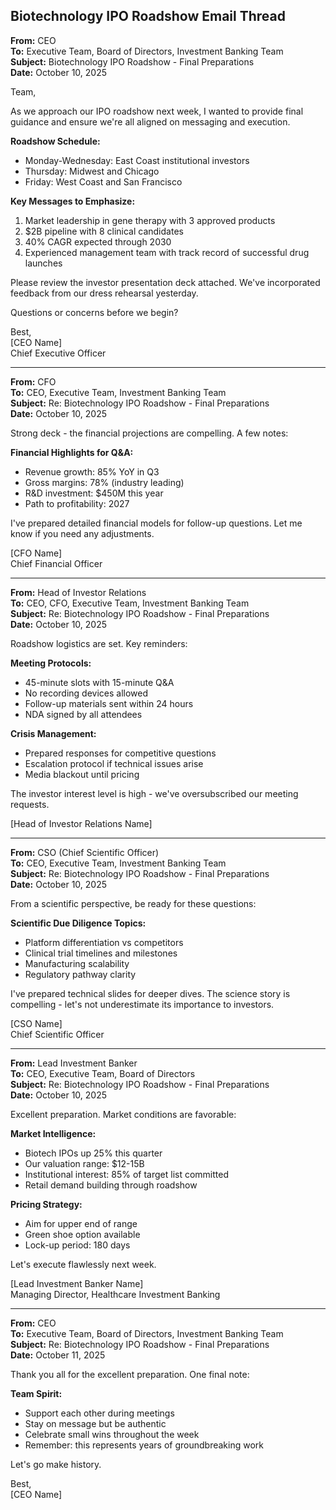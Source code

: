 ## Biotechnology IPO Roadshow Email Thread

**From:** CEO  
**To:** Executive Team, Board of Directors, Investment Banking Team  
**Subject:** Biotechnology IPO Roadshow - Final Preparations  
**Date:** October 10, 2025  

Team,

As we approach our IPO roadshow next week, I wanted to provide final guidance and ensure we're all aligned on messaging and execution.

**Roadshow Schedule:**
- Monday-Wednesday: East Coast institutional investors
- Thursday: Midwest and Chicago
- Friday: West Coast and San Francisco

**Key Messages to Emphasize:**
1. Market leadership in gene therapy with 3 approved products
2. $2B pipeline with 8 clinical candidates
3. 40% CAGR expected through 2030
4. Experienced management team with track record of successful drug launches

Please review the investor presentation deck attached. We've incorporated feedback from our dress rehearsal yesterday.

Questions or concerns before we begin?

Best,  
[CEO Name]  
Chief Executive Officer

---

**From:** CFO  
**To:** CEO, Executive Team, Investment Banking Team  
**Subject:** Re: Biotechnology IPO Roadshow - Final Preparations  
**Date:** October 10, 2025  

Strong deck - the financial projections are compelling. A few notes:

**Financial Highlights for Q&A:**
- Revenue growth: 85% YoY in Q3
- Gross margins: 78% (industry leading)
- R&D investment: $450M this year
- Path to profitability: 2027

I've prepared detailed financial models for follow-up questions. Let me know if you need any adjustments.

[CFO Name]  
Chief Financial Officer

---

**From:** Head of Investor Relations  
**To:** CEO, CFO, Executive Team, Investment Banking Team  
**Subject:** Re: Biotechnology IPO Roadshow - Final Preparations  
**Date:** October 10, 2025  

Roadshow logistics are set. Key reminders:

**Meeting Protocols:**
- 45-minute slots with 15-minute Q&A
- No recording devices allowed
- Follow-up materials sent within 24 hours
- NDA signed by all attendees

**Crisis Management:**
- Prepared responses for competitive questions
- Escalation protocol if technical issues arise
- Media blackout until pricing

The investor interest level is high - we've oversubscribed our meeting requests.

[Head of Investor Relations Name]

---

**From:** CSO (Chief Scientific Officer)  
**To:** CEO, Executive Team, Investment Banking Team  
**Subject:** Re: Biotechnology IPO Roadshow - Final Preparations  
**Date:** October 10, 2025  

From a scientific perspective, be ready for these questions:

**Scientific Due Diligence Topics:**
- Platform differentiation vs competitors
- Clinical trial timelines and milestones
- Manufacturing scalability
- Regulatory pathway clarity

I've prepared technical slides for deeper dives. The science story is compelling - let's not underestimate its importance to investors.

[CSO Name]  
Chief Scientific Officer

---

**From:** Lead Investment Banker  
**To:** CEO, Executive Team, Board of Directors  
**Subject:** Re: Biotechnology IPO Roadshow - Final Preparations  
**Date:** October 10, 2025  

Excellent preparation. Market conditions are favorable:

**Market Intelligence:**
- Biotech IPOs up 25% this quarter
- Our valuation range: $12-15B
- Institutional interest: 85% of target list committed
- Retail demand building through roadshow

**Pricing Strategy:**
- Aim for upper end of range
- Green shoe option available
- Lock-up period: 180 days

Let's execute flawlessly next week.

[Lead Investment Banker Name]  
Managing Director, Healthcare Investment Banking

---

**From:** CEO  
**To:** Executive Team, Board of Directors, Investment Banking Team  
**Subject:** Re: Biotechnology IPO Roadshow - Final Preparations  
**Date:** October 11, 2025  

Thank you all for the excellent preparation. One final note:

**Team Spirit:**
- Support each other during meetings
- Stay on message but be authentic
- Celebrate small wins throughout the week
- Remember: this represents years of groundbreaking work

Let's go make history.

Best,  
[CEO Name]